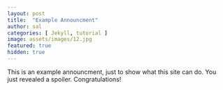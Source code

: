 ```yaml
---
layout: post
title:  "Example Announcment"
author: sal
categories: [ Jekyll, tutorial ]
image: assets/images/12.jpg
featured: true
hidden: true
---
```


This is an example announcment, just to show what this site can do. <span class="spoiler">You just revealed a spoiler. Congratulations!</span>
